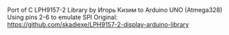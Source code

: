 Port of C LPH9157-2 Library by Игорь Кизим to Arduino UNO (Atmega328)
Using pins 2-6 to emulate SPI
Original: https://github.com/skadiexe/LPH9157-2-display-arduino-library
